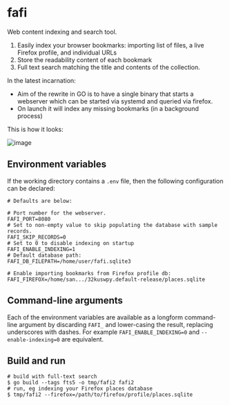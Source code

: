 # fafi
Web content indexing and search tool.

1. Easily index your browser bookmarks: importing list of files, a live Firefox profile, and individual URLs
2. Store the readability content of each bookmark
3. Full text search matching the title and contents of the collection.

In the latest incarnation:

* Aim of the rewrite in GO is to have a single binary that starts a webserver which can be started via systemd and queried via firefox.
* On launch it will index any missing bookmarks (in a background process)

This is how it looks:

![image](https://github.com/svandragt/fafi/assets/594871/c7f9a06c-fa2a-430b-a9be-2bc66b0615d3)


## Environment variables

If the working directory contains a `.env` file, then the following configuration can be declared:

```env
# Defaults are below:

# Port number for the webserver.
FAFI_PORT=8080
# Set to non-empty value to skip populating the database with sample records.
FAFI_SKIP_RECORDS=0
# Set to 0 to disable indexing on startup
FAFI_ENABLE_INDEXING=1
# Default database path:
FAFI_DB_FILEPATH=/home/user/fafi.sqlite3

# Enable importing bookmarks from Firefox profile db:
FAFI_FIREFOX=/home/san.../32kuswpy.default-release/places.sqlite

```

## Command-line arguments

Each of the environment variables are available as a longform command-line argument by discarding `FAFI_` and lower-casing the result, replacing underscores with dashes. For example `FAFI_ENABLE_INDEXING=0` and `--enable-indexing=0` are equivalent.


## Build and run

```shell
# build with full-text search
$ go build --tags fts5 -o tmp/fafi2 fafi2 
# run, eg indexing your Firefox places database
$ tmp/fafi2 --firefox=/path/to/firefox/profile/places.sqlite
```
